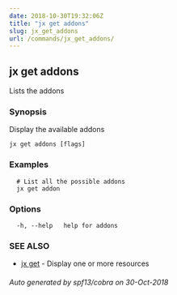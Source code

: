 ```yaml
---
date: 2018-10-30T19:32:06Z
title: "jx get addons"
slug: jx_get_addons
url: /commands/jx_get_addons/
---
```

## jx get addons

Lists the addons

### Synopsis

Display the available addons

```
jx get addons [flags]
```

### Examples

```
  # List all the possible addons
  jx get addon
```

### Options

```
  -h, --help   help for addons
```

### SEE ALSO

* [jx get](/commands/jx_get/)	 - Display one or more resources

###### Auto generated by spf13/cobra on 30-Oct-2018
